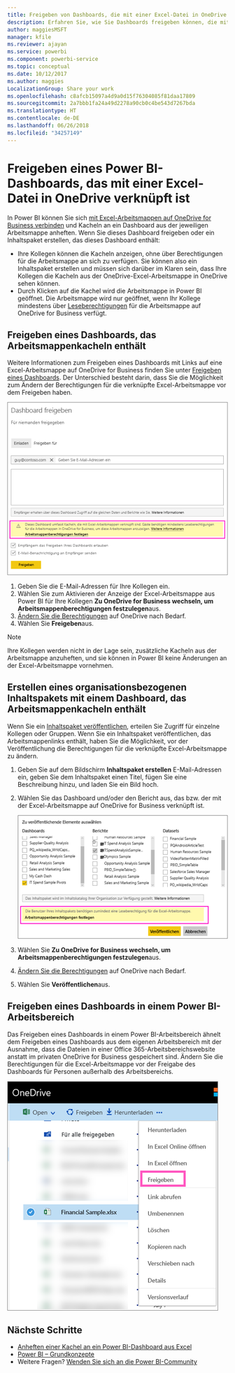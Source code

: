 ```yaml
---
title: Freigeben von Dashboards, die mit einer Excel-Datei in OneDrive verbunden sind – Power BI
description: Erfahren Sie, wie Sie Dashboards freigeben können, die mit einer Excel-Arbeitsmappe auf OneDrive for Business verbunden sind, und bei denen Sie Kacheln aus der Arbeitsmappe anheften.
author: maggiesMSFT
manager: kfile
ms.reviewer: ajayan
ms.service: powerbi
ms.component: powerbi-service
ms.topic: conceptual
ms.date: 10/12/2017
ms.author: maggies
LocalizationGroup: Share your work
ms.openlocfilehash: c8afcb15097a4d9a0d15f76304085f81daa17809
ms.sourcegitcommit: 2a7bbb1fa24a49d2278a90cb0c4be543d7267bda
ms.translationtype: HT
ms.contentlocale: de-DE
ms.lasthandoff: 06/26/2018
ms.locfileid: "34257149"
---
```

# <a name="share-a-power-bi-dashboard-that-links-to-an-excel-file-in-onedrive"></a>Freigeben eines Power BI-Dashboards, das mit einer Excel-Datei in OneDrive verknüpft ist
In Power BI können Sie sich [mit Excel-Arbeitsmappen auf OneDrive for Business verbinden](service-excel-workbook-files.md) und Kacheln an ein Dashboard aus der jeweiligen Arbeitsmappe anheften. Wenn Sie dieses Dashboard freigeben oder ein Inhaltspaket erstellen, das dieses Dashboard enthält:

* Ihre Kollegen können die Kacheln anzeigen, ohne über Berechtigungen für die Arbeitsmappe an sich zu verfügen. Sie können also ein Inhaltspaket erstellen und müssen sich darüber im Klaren sein, dass Ihre Kollegen die Kacheln aus der OneDrive-Excel-Arbeitsmappe in OneDrive sehen können.
* Durch Klicken auf die Kachel wird die Arbeitsmappe in Power BI geöffnet. Die Arbeitsmappe wird nur geöffnet, wenn Ihr Kollege mindestens über [Leseberechtigungen](https://support.office.com/en-us/article/Share-documents-or-folders-in-Office-365-1fe37332-0f9a-4719-970e-d2578da4941c) für die Arbeitsmappe auf OneDrive for Business verfügt.

## <a name="share-a-dashboard-that-contains-workbook-tiles"></a>Freigeben eines Dashboards, das Arbeitsmappenkacheln enthält
Weitere Informationen zum Freigeben eines Dashboards mit Links auf eine Excel-Arbeitsmappe auf OneDrive for Business finden Sie unter [Freigeben eines Dashboards](service-share-dashboards.md). Der Unterschied besteht darin, dass Sie die Möglichkeit zum Ändern der Berechtigungen für die verknüpfte Excel-Arbeitsmappe vor dem Freigeben haben.

  ![Dialogfeld „Dashboard freigeben“](media/service-share-dashboard-that-links-to-excel-onedrive/pbi_share_workbk.png)

1. Geben Sie die E-Mail-Adressen für Ihre Kollegen ein.
2. Wählen Sie zum Aktivieren der Anzeige der Excel-Arbeitsmappe aus Power BI für Ihre Kollegen **Zu OneDrive for Business wechseln, um Arbeitsmappenberechtigungen festzulegen**aus.
3. [Ändern Sie die Berechtigungen](https://support.office.com/en-US/article/Share-files-and-folders-and-change-permissions-9fcc2f7d-de0c-4cec-93b0-a82024800c07) auf OneDrive nach Bedarf.
4. Wählen Sie **Freigeben**aus.

>[!NOTE]
>Ihre Kollegen werden nicht in der Lage sein, zusätzliche Kacheln aus der Arbeitsmappe anzuheften, und sie können in Power BI keine Änderungen an der Excel-Arbeitsmappe vornehmen.
> 
> 

## <a name="create-an-organizational-content-pack-with-a-dashboard-that-contains-workbook-tiles"></a>Erstellen eines organisationsbezogenen Inhaltspakets mit einem Dashboard, das Arbeitsmappenkacheln enthält
Wenn Sie ein [Inhaltspaket veröffentlichen](service-organizational-content-pack-create-and-publish.md), erteilen Sie Zugriff für einzelne Kollegen oder Gruppen. Wenn Sie ein Inhaltspaket veröffentlichen, das Arbeitsmappenlinks enthält, haben Sie die Möglichkeit, vor der Veröffentlichung die Berechtigungen für die verknüpfte Excel-Arbeitsmappe zu ändern.

1. Geben Sie auf dem Bildschirm **Inhaltspaket erstellen** E-Mail-Adressen ein, geben Sie dem Inhaltspaket einen Titel, fügen Sie eine Beschreibung hinzu, und laden Sie ein Bild hoch.
2. Wählen Sie das Dashboard und/oder den Bericht aus, das bzw. der mit der Excel-Arbeitsmappe auf OneDrive for Business verknüpft ist.
   
    ![Excel-Arbeitsmappe in einem Inhaltspaket](media/service-share-dashboard-that-links-to-excel-onedrive/pbi_contpack_workbk.png)
3. Wählen Sie **Zu OneDrive for Business wechseln, um Arbeitsmappenberechtigungen festzulegen**aus.
4. [Ändern Sie die Berechtigungen](https://support.office.com/en-US/article/Share-files-and-folders-and-change-permissions-9fcc2f7d-de0c-4cec-93b0-a82024800c07) auf OneDrive nach Bedarf.
5. Wählen Sie **Veröffentlichen**aus.

## <a name="share-a-dashboard-from-a-power-bi-workspace"></a>Freigeben eines Dashboards in einem Power BI-Arbeitsbereich
Das Freigeben eines Dashboards in einem Power BI-Arbeitsbereich ähnelt dem Freigeben eines Dashboards aus dem eigenen Arbeitsbereich mit der Ausnahme, dass die Dateien in einer Office 365-Arbeitsbereichswebsite anstatt im privaten OneDrive for Business gespeichert sind. Ändern Sie die Berechtigungen für die Excel-Arbeitsmappe vor der Freigabe des Dashboards für Personen außerhalb des Arbeitsbereichs.

![Freigeben aus OneDrive](media/service-share-dashboard-that-links-to-excel-onedrive/pbi_onedriveshare.png)

## <a name="next-steps"></a>Nächste Schritte
* [Anheften einer Kachel an ein Power BI-Dashboard aus Excel](service-dashboard-pin-tile-from-excel.md)
* [Power BI – Grundkonzepte](service-basic-concepts.md)
* Weitere Fragen? [Wenden Sie sich an die Power BI-Community](http://community.powerbi.com/)

